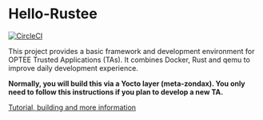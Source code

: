 # Hello-Rustee
[![CircleCI](https://circleci.com/gh/Zondax/hello-rustee.svg?style=shield&circle-token=220a6c51808180c7cd1eeeaa65663b3401e16673)](https://circleci.com/gh/Zondax/hello-rustee)

This project provides a basic framework and development environment for OPTEE Trusted Applications (TAs). It combines Docker, Rust and qemu to improve daily development experience.

**Normally, you will build this via a Yocto layer (meta-zondax). You only need to follow this instructions if you plan to develop a new TA.**

[Tutorial, building and more information](https://zondax.github.io/zondbox-docs/HelloRustee.html#hello-rustee)
